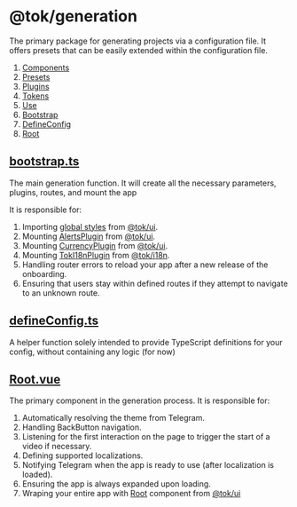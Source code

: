 # @tok/generation

The primary package for generating projects via a configuration file. It offers presets that can be easily extended within the configuration file.

1. [Components](./components/README.md)
2. [Presets](./presets/README.md)
3. [Plugins](./plugins/README.md)
4. [Tokens](./tokens/README.md)
5. [Use](./use/README.md)
6. [Bootstrap](#bootstrapts)
7. [DefineConfig](#defineconfigts)
8. [Root](#rootvue)

## [bootstrap.ts](./bootstrap.ts)

The main generation function. It will create all the necessary parameters, plugins, routes, and mount the app

It is responsible for:

1. Importing [global styles](../ui/styles/README.md) from [@tok/ui](../ui/README.md).
2. Mounting [AlertsPlugin](../ui/plugins/README.md) from [@tok/ui](../ui/README.md).
3. Mounting [CurrencyPlugin](../ui/plugins/README.md) from [@tok/ui](../ui/README.md).
4. Mounting [TokI18nPlugin](../i18n/plugins/index.ts) from [@tok/i18n](../i18n/README.md).
5. Handling router errors to reload your app after a new release of the onboarding.
6. Ensuring that users stay within defined routes if they attempt to navigate to an unknown route.

## [defineConfig.ts](./defineConfig.ts)

A helper function solely intended to provide TypeScript definitions for your config, without containing any logic (for now)

## [Root.vue](./Root.vue)

The primary component in the generation process.
It is responsible for:

1. Automatically resolving the theme from Telegram.
2. Handling BackButton navigation.
3. Listening for the first interaction on the page to trigger the start of a video if necessary.
4. Defining supported localizations.
5. Notifying Telegram when the app is ready to use (after localization is loaded).
6. Ensuring the app is always expanded upon loading.
7. Wraping your entire app with [Root](../ui/components/Root/README.md) component from [@tok/ui](../ui/README.md)
